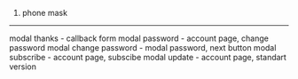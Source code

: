 1. phone mask

---

modal thanks - callback form
modal password - account page, change password
modal change password - modal password, next button
modal subscribe - account page, subscibe
modal update - account page, standart version